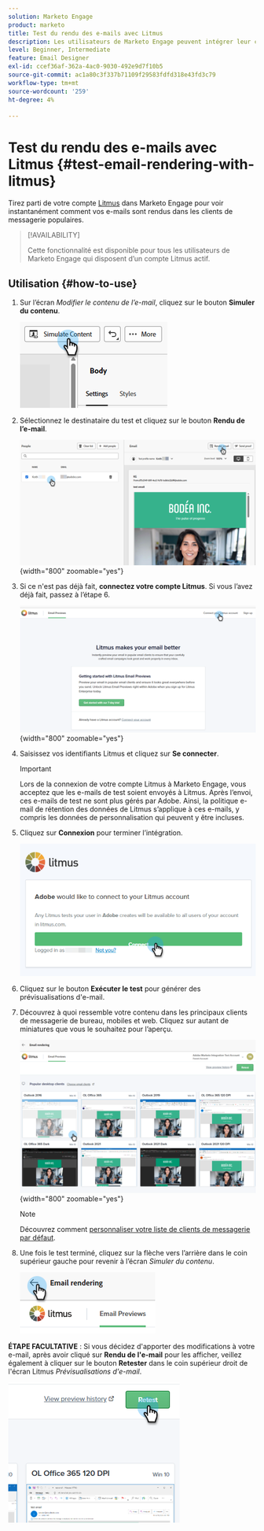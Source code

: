 ```yaml
---
solution: Marketo Engage
product: marketo
title: Test du rendu des e-mails avec Litmus
description: Les utilisateurs de Marketo Engage peuvent intégrer leur compte Litmus pour tester facilement le rendu de contenu dans divers clients de messagerie.
level: Beginner, Intermediate
feature: Email Designer
exl-id: ccef36af-362a-4ac0-9030-492e9d7f10b5
source-git-commit: ac1a80c3f337b71109f29583fdfd318e43fd3c79
workflow-type: tm+mt
source-wordcount: '259'
ht-degree: 4%

---
```


# Test du rendu des e-mails avec Litmus {#test-email-rendering-with-litmus}

Tirez parti de votre compte [Litmus](https://www.litmus.com/email-testing) dans Marketo Engage pour voir instantanément comment vos e-mails sont rendus dans les clients de messagerie populaires.

>[!AVAILABILITY]
>
>Cette fonctionnalité est disponible pour tous les utilisateurs de Marketo Engage qui disposent d’un compte Litmus actif.

## Utilisation {#how-to-use}

1. Sur l’écran _Modifier le contenu de l’e-mail_, cliquez sur le bouton **Simuler du contenu**.

   ![](assets/test-email-rendering-with-litmus-1.png)

1. Sélectionnez le destinataire du test et cliquez sur le bouton **Rendu de l’e-mail**.

   ![](assets/test-email-rendering-with-litmus-2.png){width="800" zoomable="yes"}

1. Si ce n&#39;est pas déjà fait, **connectez votre compte Litmus**. Si vous l’avez déjà fait, passez à l’étape 6.

   ![](assets/test-email-rendering-with-litmus-3.png){width="800" zoomable="yes"}

1. Saisissez vos identifiants Litmus et cliquez sur **Se connecter**.

   >[!IMPORTANT]
   >
   >Lors de la connexion de votre compte Litmus à Marketo Engage, vous acceptez que les e-mails de test soient envoyés à Litmus. Après l’envoi, ces e-mails de test ne sont plus gérés par Adobe. Ainsi, la politique e-mail de rétention des données de Litmus s’applique à ces e-mails, y compris les données de personnalisation qui peuvent y être incluses.

1. Cliquez sur **Connexion** pour terminer l’intégration.

   ![](assets/test-email-rendering-with-litmus-4.png)

1. Cliquez sur le bouton **Exécuter le test** pour générer des prévisualisations d&#39;e-mail.

1. Découvrez à quoi ressemble votre contenu dans les principaux clients de messagerie de bureau, mobiles et web. Cliquez sur autant de miniatures que vous le souhaitez pour l’aperçu.

   ![](assets/test-email-rendering-with-litmus-5.png){width="800" zoomable="yes"}

   >[!NOTE]
   >
   >Découvrez comment [personnaliser votre liste de clients de messagerie par défaut](https://help.litmus.com/article/227-change-your-default-email-clients-list).

1. Une fois le test terminé, cliquez sur la flèche vers l’arrière dans le coin supérieur gauche pour revenir à l’écran _Simuler du contenu_.

   ![](assets/test-email-rendering-with-litmus-6.png)

**ÉTAPE FACULTATIVE** : Si vous décidez d&#39;apporter des modifications à votre e-mail, après avoir cliqué sur **Rendu de l&#39;e-mail** pour les afficher, veillez également à cliquer sur le bouton **Retester** dans le coin supérieur droit de l&#39;écran Litmus _Prévisualisations d&#39;e-mail_.

![](assets/test-email-rendering-with-litmus-7.png)
